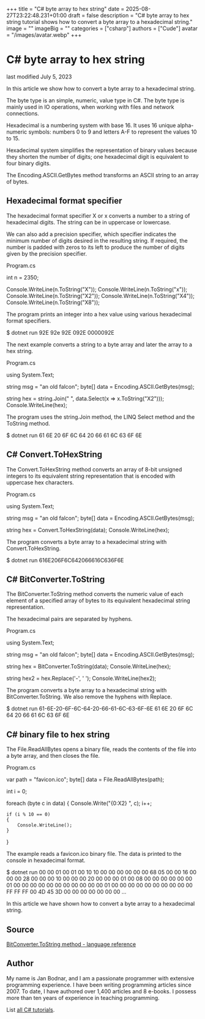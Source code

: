 +++
title = "C# byte array to hex string"
date = 2025-08-27T23:22:48.231+01:00
draft = false
description = "C# byte array to hex string tutorial shows how
to convert a byte array to a hexadecimal string."
image = ""
imageBig = ""
categories = ["csharp"]
authors = ["Cude"]
avatar = "/images/avatar.webp"
+++

# C# byte array to hex string

last modified July 5, 2023

 

In this article we show how to convert a byte array to a hexadecimal string.

The byte type is an simple, numeric, value type in C#.
The byte type is mainly used in IO operations, when working with
files and network connections.

Hexadecimal is a numbering system with base 16. It uses 16 unique alpha-numeric
symbols:  numbers 0 to 9 and letters A-F to represent the values 10 to 15.

Hexadecimal system simplifies the representation of binary values because they
shorten the number of digits; one hexadecimal digit is equivalent to four binary
digits.

The Encoding.ASCII.GetBytes method transforms an ASCII string to an
array of bytes.

## Hexadecimal format specifier

The hexadecimal format specifier X or x converts a number to a string of
hexadecimal digits. The string can be in uppercase or lowercase.

We can also add a precision specifier, which specifier indicates the minimum
number of digits desired in the resulting string. If required, the number is
padded with zeros to its left to produce the number of digits given by the
precision specifier.

Program.cs
  

int n = 2350;

Console.WriteLine(n.ToString("X"));
Console.WriteLine(n.ToString("x"));
Console.WriteLine(n.ToString("X2"));
Console.WriteLine(n.ToString("X4"));
Console.WriteLine(n.ToString("X8"));

The program prints an integer into a hex value using various hexadecimal format 
specifiers.

$ dotnet run
92E
92e
92E
092E
0000092E

The next example converts a string to a byte array and later the array to 
a hex string.

Program.cs
  

using System.Text;

string msg = "an old falcon";
byte[] data = Encoding.ASCII.GetBytes(msg);

string hex = string.Join(" ", data.Select(x =&gt; x.ToString("X2")));
Console.WriteLine(hex);

The program uses the string.Join method, the LINQ Select 
method and the ToString method.

$ dotnet run 
61 6E 20 6F 6C 64 20 66 61 6C 63 6F 6E

## C# Convert.ToHexString

The Convert.ToHexString method converts an array of 8-bit unsigned
integers to its equivalent string representation that is encoded with uppercase
hex characters.

Program.cs
  

using System.Text;

string msg = "an old falcon";
byte[] data = Encoding.ASCII.GetBytes(msg);

string hex = Convert.ToHexString(data);
Console.WriteLine(hex);

The program converts a byte array to a hexadecimal string with
Convert.ToHexString.

$ dotnet run
616E206F6C642066616C636F6E

## C# BitConverter.ToString

The BitConverter.ToString method converts the numeric value of each
element of a specified array of bytes to its equivalent hexadecimal string
representation.

The hexadecimal pairs are separated by hyphens.

Program.cs
  

using System.Text;

string msg = "an old falcon";
byte[] data = Encoding.ASCII.GetBytes(msg);

string hex = BitConverter.ToString(data);
Console.WriteLine(hex);

string hex2 = hex.Replace('-', ' ');
Console.WriteLine(hex2);

The program converts a byte array to a hexadecimal string with
BitConverter.ToString. We also remove the hyphens with
Replace.

$ dotnet run
61-6E-20-6F-6C-64-20-66-61-6C-63-6F-6E
61 6E 20 6F 6C 64 20 66 61 6C 63 6F 6E

## C# binary file to hex string

The File.ReadAllBytes opens a binary file, reads the contents of
the file into a byte array, and then closes the file.

Program.cs
  

var path = "favicon.ico";
byte[] data = File.ReadAllBytes(path);

int i = 0;

foreach (byte c in data)
{
    Console.Write("{0:X2} ", c);
    i++;

    if (i % 10 == 0)
    {
        Console.WriteLine();
    }
}

The example reads a favicon.ico binary file. The data is printed to the console
in hexadecimal format.

$ dotnet run
00 00 01 00 01 00 10 10 00 00
00 00 00 00 68 05 00 00 16 00
00 00 28 00 00 00 10 00 00 00
20 00 00 00 01 00 08 00 00 00
00 00 00 01 00 00 00 00 00 00
00 00 00 00 00 01 00 00 00 00
00 00 00 00 00 00 FF FF FF 00
4D 45 3D 00 00 00 00 00 00 00
...

In this article we have shown how to convert a byte array to a hexadecimal
string.

## Source

[BitConverter.ToString method - language reference](https://learn.microsoft.com/en-us/dotnet/api/system.bitconverter.tostring?view=net-8.0)

## Author

My name is Jan Bodnar, and I am a passionate programmer with extensive
programming experience. I have been writing programming articles since 2007.
To date, I have authored over 1,400 articles and 8 e-books. I possess more
than ten years of experience in teaching programming.

List [all C# tutorials](/csharp/).